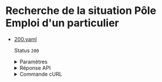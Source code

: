 # Recherche de la situation Pôle Emploi d'un particulier
* [200.yaml](200.yaml)

  Status `200`

  <details><summary>Paramètres</summary>
  <p>

  ```json
  {
    "identifiant": "default"
  }
  ```

  </p>
  </details>

  <details><summary>Réponse API</summary>
  <p>

  ```json
  {
    "identifiant": "default",
    "civilite": "M.",
    "nom": "DUPONT",
    "nomUsage": null,
    "prenom": "JEAN",
    "sexe": "Masculin",
    "codeCertificationCNAV": "VC",
    "libelleCategorieInscription": "PERSONNE SANS EMPLOI DISPONIBLE DUREE INDETERMINEE PLEIN TPS",
    "email": "jean.dupont@france.fr",
    "telephone": "0636656565",
    "telephone2": null,
    "adresse": {
      "INSEECommune": "75107",
      "codePostal": "75007",
      "ligneComplementAdresse": null,
      "ligneComplementDestinataire": "APPARTEMENT 42",
      "ligneComplementDistribution": null,
      "ligneNom": "DUPONT",
      "ligneVoie": "42 RUE DE LA PAIX",
      "localite": "75001 PARIS"
    },
    "dateNaissance": "1990-01-01",
    "dateInscription": "2020-01-01",
    "dateCessationInscription": null,
    "codeCategorieInscription": 1
  }
  ```

  </p>
  </details>

  <details><summary>Commande cURL</summary>
  <p>

  ```bash
  curl -H "X-Api-Key: $token" \
    -G -d 'identifiant=default' \
    --url "https://staging.particulier.api.gouv.fr/api/v2/situations-pole-emploi"
  ```

  </p>
  </details>

